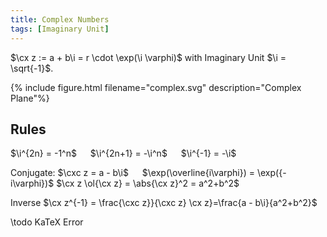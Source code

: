 ```yaml
---
title: Complex Numbers
tags: [Imaginary Unit]
---
```


$\cx z := a + b\i = r \cdot \exp(\i \varphi)$ with Imaginary Unit $\i = \sqrt{-1}$.

{% include figure.html filename="complex.svg" description="Complex Plane"%}

## Rules
$\i^{2n} = -1^n$ &emsp; $\i^{2n+1} = -\i^n$ &emsp; $\i^{-1} = -\i$

Conjugate: $\cxc z = a - b\i$ &emsp; $\exp(\overline{i\varphi}) = \exp({-i\varphi})$
$\cx z \ol{\cx z} = \abs{\cx z}^2 = a^2+b^2$

Inverse $\cx z^{-1} = \frac{\cxc z}}{\cxc z} \cx z}=\frac{a - b\i}{a^2+b^2}$

\todo KaTeX Error
